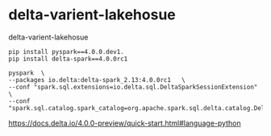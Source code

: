 # delta-varient-lakehosue
delta-varient-lakehosue


```
pip install pyspark==4.0.0.dev1.
pip install delta-spark==4.0.0rc1

pyspark  \
--packages io.delta:delta-spark_2.13:4.0.0rc1   \
--conf "spark.sql.extensions=io.delta.sql.DeltaSparkSessionExtension"  \
--conf "spark.sql.catalog.spark_catalog=org.apache.spark.sql.delta.catalog.DeltaCatalog"

```

https://docs.delta.io/4.0.0-preview/quick-start.html#language-python
